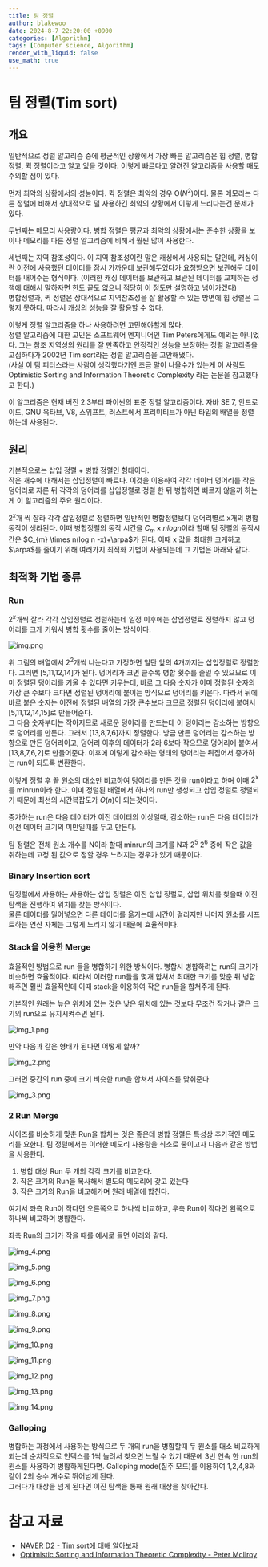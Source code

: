 ```yaml
---
title: 팀 정렬
author: blakewoo
date: 2024-8-7 22:20:00 +0900
categories: [Algorithm]
tags: [Computer science, Algorithm] 
render_with_liquid: false
use_math: true
---
```


# 팀 정렬(Tim sort)

## 개요
일반적으로 정렬 알고리즘 중에 평균적인 상황에서 가장 빠른 알고리즘은 힙 정렬, 병합 정렬, 퀵 정렬이라고
알고 있을 것이다. 이렇게 빠르다고 알려진 알고리즘을 사용할 때도 주의할 점이 있다.

먼저 최악의 상황에서의 성능이다. 퀵 정렬은 최악의 경우 O($N^{2}$)이다.
물론 메모리는 다른 정렬에 비해서 상대적으로 덜 사용하긴 최악의 상황에서 이렇게 느리다는건 문제가 있다.

두번째는 메모리 사용량이다.
병합 정렬은 평균과 최악의 상황에서는 준수한 상황을 보이나 메모리를 다른 정렬 알고리즘에 비해서 훨씬
많이 사용한다.

세번째는 지역 참조성이다.
이 지역 참조성이란 말은 캐싱에서 사용되는 말인데, 캐싱이란 이전에 사용했던 데이터를 잠시 가까운데
보관해두었다가 요청받으면 보관해둔 데이터를 내어주는 형식이다.
(이러한 캐싱 데이터를 보관하고 보관된 데이터를 교체하는 정책에 대해서 말하자면 한도 끝도 없으니 적당히 이 정도만 설명하고 넘어가겠다)   
병합정렬과, 퀵 정렬은 상대적으로 지역참조성을 잘 활용할 수 있는 방면에 힙 정렬은 그렇지 못하다.
따라서 캐싱의 성능을 잘 활용할 수 없다.

이렇게 정렬 알고리즘을 하나 사용하려면 고민해야할게 많다.   
정렬 알고리즘에 대한 고민은 소프트웨어 엔지니어인 Tim Peters에게도 예외는 아니었다.
그는 참조 지역성의 원리를 잘 만족하고 안정적인 성능을 보장하는 정렬 알고리즘을 고심하다가
2002년 Tim sort라는 정렬 알고리즘을 고안해냈다.   
(사실 이 팀 피터스라는 사람이 생각했다기엔 조금 말이 나올수가 있는게 이 사람도 Optimistic Sorting and Information Theoretic Complexity
라는 논문을 참고했다고 한다.)

이 알고리즘은 현재 버전 2.3부터 파이썬의 표준 정렬 알고리즘이다. 자바 SE 7, 안드로이드, GNU 옥타브, V8, 스위프트, 러스트에서
프리미티브가 아닌 타입의 배열을 정렬하는데 사용된다.

## 원리
기본적으로는 삽입 정렬 + 병합 정렬인 형태이다.   
작은 개수에 대해서는 삽입정렬이 빠르다. 이것을 이용하여 각각 데이터 덩어리를 작은 덩어리로
자른 뒤 각각의 덩어리를 삽입정렬로 정렬 한 뒤 병합하면 빠르지 않을까 하는게 이 알고리즘의 주요 원리이다.

$2^{x}$개 씩 잘라 각각 삽입정렬로 정렬하면 일반적인 병합정렬보다 덩어리별로 x개의 병합 동작이 생랴된다.
이때 병합정렬의 동작 시간을 $C_{m} \times nlog n$이라 할때 팀 정렬의 동작시간은 $C_{m} \times n(log n -x)+\arpa$가 된다.
이때 x 값을 최대한 크게하고 $\arpa$를 줄이기 위해 여러가지 최적화 기법이 사용되는데
그 기법은 아래와 같다.

## 최적화 기법 종류
### Run
$2^{x}$개씩 잘라 각각 삽입정렬로 정렬하는데 일정 이후에는 삽입정렬로 정렬하지 않고
덩어리를 크게 키워서 병합 횟수를 줄이는 방식이다.

![img.png](/assets/blog/algorithm/tim_sort/img.png)

위 그림의 배열에서 $2^{2}$개씩 나눈다고 가정하면 일단 앞의 4개까지는 삽입정렬로 정렬한다.
그러면 [5,11,12,14]가 된다. 덩어리가 크면 클수록 병합 횟수를 줄일 수 있으므로 이미 정렬된 덩어리를
키울 수 있다면 키우는데, 바로 그 다음 숫자가 이미 정렬된 숫자의 가장 큰 수보다 크다면 정렬된 덩어리에
붙이는 방식으로 덩어리를 키운다. 따라서 뒤에 바로 붙은 숫자는 이전에 정렬된 배열의 가장 큰수보다 크므로
정렬된 덩어리에 붙여서 [5,11,12,14,15]로 만들어준다.   
그 다음 숫자부터는 작아지므로 새로운 덩어리를 만드는데 이 덩어리는 감소하는 방향으로 덩어리를 만든다.
그래서 [13,8,7,6]까지 정렬한다. 방금 만든 덩어리는 감소하는 방향으로 만든 덩어리이고, 덩어리 이후의
데이터가 2라 6보다 작으므로 덩어리에 붙여서 [13,8,7,6,2]로 만들어준다.
이후에 이렇게 감소하는 형태의 덩어리는 뒤집어서 증가하는 run이 되도록 변환한다.

이렇게 정렬 후 끝 원소의 대소만 비교하여 덩어리를 만든 것을 run이라고 하며 이때 $2^{x}$를 minrun이라 한다.
이미 정렬된 배열에서 하나의 run만 생성되고 삽입 정렬로 정렬되기 때문에 최선의 시간복잡도가 $O(n)$이 되는것이다.

증가하는 run은 다음 데이터가 이전 데이터의 이상일때, 감소하는 run은 다음 데이터가 이전 데이터 크기의 미만일때를 두고 만든다.

팀 정렬은 전체 원소 개수를 N이라 할때 minrun의 크기를 N과 $2^{5} ~ 2^{6}$ 중에 작은 값을 취하는데
고정 된 값으로 정할 경우 느려지는 경우가 있기 때문이다.

### Binary Insertion sort
팀정렬에서 사용하는 사용하는 삽입 정렬은 이진 삽입 정렬로, 삽입 위치를 찾을때
이진 탐색을 진행하여 위치를 찾는 방식이다.   
물론 데이터를 밀어넣으면 다른 데이터를 옮기는데 시간이 걸리지만 나머지 원소를
시프트하는 연산 자체는 그렇게 느리지 않기 때문에 효율적이다.

### Stack을 이용한 Merge
효율적인 방법으로 run 들을 병합하기 위한 방식이다.
병합시 병합하려는 run의 크기가 비슷하면 효율적이다. 따라서 이러한 run들을 몇개 합쳐서 최대한 크기를
맞춘 뒤 병합해주면 훨씬 효율적인데 이때 stack을 이용하여 작은 run들을 합쳐주게 된다.

기본적인 원래는 높은 위치에 있는 것은 낮은 위치에 있는 것보다 무조건 작거나 같은 크기의 run으로
유지시켜주면 된다.

![img_1.png](/assets/blog/algorithm/tim_sort/img_1.png)

만약 다음과 같은 형태가 된다면 어떻게 할까?

![img_2.png](/assets/blog/algorithm/tim_sort/img_2.png)

그러면 중간의 run 중에 크기 비슷한 run을 합쳐서 사이즈를 맞춰준다.

![img_3.png](/assets/blog/algorithm/tim_sort/img_3.png)


### 2 Run Merge
사이즈를 비슷하게 맞춘 Run을 합치는 것은 좋은데 병합 정렬은 특성상 추가적인 메모리를 요한다.
팀 정렬에서는 이러한 메모리 사용량을 최소로 줄이고자 다음과 같은 방법을 사용한다.

1. 병합 대상 Run 두 개의 각각 크기를 비교한다.
2. 작은 크기의 Run을 복사해서 별도의 메모리에 갖고 있는다
3. 작은 크기의 Run을 비교해가며 원래 배열에 합친다.

여기서 좌측 Run이 작다면 오른쪽으로 하나씩 비교하고, 우측 Run이 작다면 왼쪽으로 하나씩 비교하며 병합한다.

좌측 Run의 크기가 작을 때를 예시로 들면 아래와 같다.

![img_4.png](/assets/blog/algorithm/tim_sort/img_4.png)   

![img_5.png](/assets/blog/algorithm/tim_sort/img_5.png)

![img_6.png](/assets/blog/algorithm/tim_sort/img_6.png)

![img_7.png](/assets/blog/algorithm/tim_sort/img_7.png)

![img_8.png](/assets/blog/algorithm/tim_sort/img_8.png)

![img_9.png](/assets/blog/algorithm/tim_sort/img_9.png)

![img_10.png](/assets/blog/algorithm/tim_sort/img_10.png)

![img_11.png](/assets/blog/algorithm/tim_sort/img_11.png)

![img_12.png](/assets/blog/algorithm/tim_sort/img_12.png)

![img_13.png](/assets/blog/algorithm/tim_sort/img_13.png)

![img_14.png](/assets/blog/algorithm/tim_sort/img_14.png)

### Galloping
병합하는 과정에서 사용하는 방식으로 두 개의 run을 병합할때 두 원소를 대소 비교하게 되는데
순차적으로 인덱스를 1씩 늘려서 찾으면 느릴 수 있기 때문에 3번 연속 한 run의 원소를 사용하여 병합하게된다면.
Galloping mode(질주 모드)를 이용하여 1,2,4,8과 같이 2의 승수 개수로 뛰어넘게 된다.   
그러다가 대상을 넘게 된다면 이진 탐색을 통해 원래 대상을 찾아간다.




# 참고 자료
- [NAVER D2 - Tim sort에 대해 알아보자](https://d2.naver.com/helloworld/0315536)
- [Optimistic Sorting and Information Theoretic Complexity - Peter McIlroy
  ](https://dl.acm.org/doi/pdf/10.5555/313559.313859)

